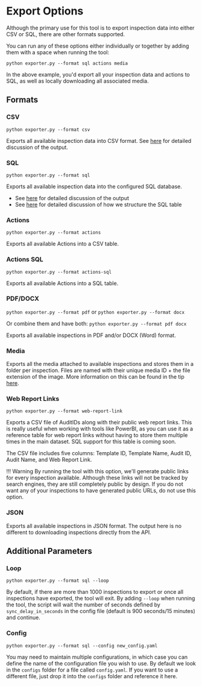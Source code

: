 # Export Options

Although the primary use for this tool is to export inspection data into either CSV or SQL, there are other formats supported. 

You can run any of these options either individually or together by adding them with a space when running the tool:

`python exporter.py --format sql actions media`

In the above example, you'd export all your inspection data and actions to SQL, as well as locally downloading all associated media. 
## Formats 

### CSV

`python exporter.py --format csv`

Exports all available inspection data into CSV format. See [here](../../understanding-the-data/datastructure/) for detailed discussion of the output. 

### SQL

`python exporter.py --format sql`

Exports all available inspection data into the configured SQL database. 

* See [here](../../understanding-the-data/datastructure/) for detailed discussion of the output
* See [here](../../understanding-the-data/the-model/) for detailed discussion of how we structure the SQL table

### Actions
`python exporter.py --format actions`

Exports all available Actions into a CSV table. 

### Actions SQL
`python exporter.py --format actions-sql`

Exports all available Actions into a SQL table. 

### PDF/DOCX

`python exporter.py --format pdf` or `python exporter.py --format docx`

Or combine them and have both: `python exporter.py --format pdf docx`


Exports all available inspections in PDF and/or DOCX (Word) format. 

### Media
Exports all the media attached to available inspections and stores them in a folder per inspection. Files are named with their unique media ID + the file extension of the image. More information on this can be found in the tip [here](../../understanding-the-data/datastructure/#mediahypertextreference). 

### Web Report Links
`python exporter.py --format web-report-link`

Exports a CSV file of AuditIDs along with their public web report links. This is really useful when working with tools like PowerBI, as you can use it as a reference table for web report links without having to store them multiple times in the main dataset. SQL support for this table is coming soon. 

The CSV file includes five columns: Template ID, Template Name, Audit ID, Audit Name, and Web Report Link.

!!! Warning
    By running the tool with this option, we'll generate public links for every inspection available. Although these links will not be tracked by search engines, they are still completely public by design. If you do not want any of your inspections to have generated public URLs, do not use this option. 

### JSON

Exports all available inspections in JSON format. The output here is no different to downloading inspections directly from the API. 


## Additional Parameters

### Loop
`python exporter.py --format sql --loop`

By default, if there are more than 1000 inspections to export or once all inspections have exported, the tool will exit. By adding `--loop` when running the tool, the script will wait the number of seconds defined by `sync_delay_in_seconds` in the config file (default is 900 seconds/15 minutes) and continue.

### Config
`python exporter.py --format sql --config new_config.yaml`

You may need to maintain multiple configurations, in which case you can define the name of the configuration file you wish to use. By default we look in the `configs` folder for a file called `config.yaml`. If you want to use a different file, just drop it into the `configs` folder and reference it here. 

### 